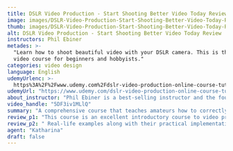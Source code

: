 ```yaml
---
title: DSLR Video Production - Start Shooting Better Video Today Review
image: images/DSLR-Video-Production-Start-Shooting-Better-Video-Today-Review.jpeg
thumb: images/DSLR-Video-Production-Start-Shooting-Better-Video-Today-Review.jpeg
alt: DSLR Video Production - Start Shooting Better Video Today Review
instructors: Phil Ebiner
metades: >-
  "Learn how to shoot beautiful video with your DSLR camera. This is the perfect
  video course for beginners and hobbyists."
categories: video design
language: English
udemyUrlenc: >-
  https%3A%2F%2Fwww.udemy.com%2Fdslr-video-production-online-course-tutorial-training%2F
udemyUrl: "https://www.udemy.com/dslr-video-production-online-course-tutorial-training/"
about_instructor: "Phil Ebiner is a best-selling instructor and the founder of Video School Online Inc., which provides different online courses for people to develop new skills.  He graduated with Bachelor of Arts in Film and Television Production at Loyola Marymount University and has worked in various countries around the world. His aim to help other people to be a better creator to achieve the lifestyle that they want."
video_handle: "5DF3iv1MLlQ"
summary: "A comprehensive course that teaches amateurs how to correctly use the DSLR in order to shoot stunning videos. There are also various topics and techniques that were incorporated in using a camera that can really improve the video-making skills of its students."
review_p1: "This course is an excellent introductory course to video production using DSLR but can also be applied in a mirrorless camera. The lessons cover all the essential elements of making a professionally filmed video. There are lessons in video sizes, f-stop (aperture), frame rates, white light level, microphones, and scene-setting. Camera use was also extensively discussed like what each button do in order for the students to know exactly what each part of the camera contributes to the final video product. The instructor is great at teaching and can keep his student well-engaged with his lessons. The presentation of each topic was professionally done and the concepts are discussed in detail."
review_p2: " Real-life examples along with their practical implementation were also given to the students. This course serves as a great reference material that is easily accessible due to the organized structure of each lesson that students can look back again into as a refresher.The lessons were taught clearly and efficiently to people with various skill levels and helped them understand the technical concepts easily. The teacher is really good at explaining and can go on and on without making the lessons dull and boring for the students. The course serves as a great starting point for amateurs who want to shoot better videos for their personal or professional use."
agent: "Katharina"
draft: false
---
```


